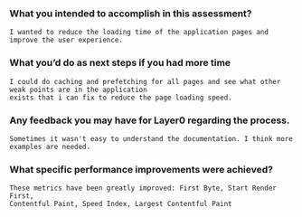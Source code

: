 ### What you intended to accomplish in this assessment?
    I wanted to reduce the loading time of the application pages and improve the user experience.
### What you’d do as next steps if you had more time
    I could do caching and prefetching for all pages and see what other weak points are in the application 
    exists that i can fix to reduce the page loading speed.
### Any feedback you may have for Layer0 regarding the process.
    Sometimes it wasn't easy to understand the documentation. I think more examples are needed.
### What specific performance improvements were achieved?
    These metrics have been greatly improved: First Byte, Start Render First, 
    Contentful Paint, Speed Index, Largest Contentful Paint
